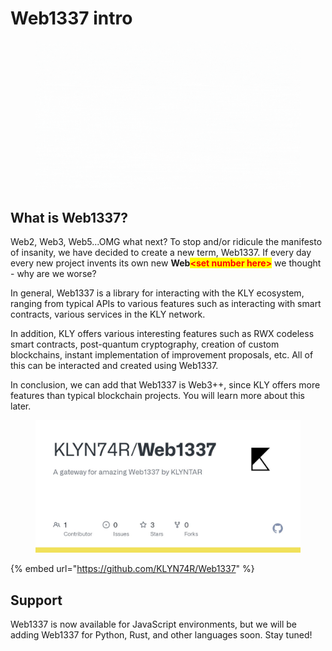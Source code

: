 # Web1337 intro

<figure><img src="../.gitbook/assets/Web1337.gif" alt=""><figcaption></figcaption></figure>

## What is Web1337?

Web2, Web3, Web5...OMG what next? To stop and/or ridicule the manifesto of insanity, we have decided to create a new term, Web1337. If every day every new project invents its own new **Web**<mark style="color:red;">**\<set number here>**</mark> we thought - why are we worse?

In general, Web1337 is a library for interacting with the KLY ecosystem, ranging from typical APIs to various features such as interacting with smart contracts, various services in the KLY network.

In addition, KLY offers various interesting features such as RWX codeless smart contracts, post-quantum cryptography, creation of custom blockchains, instant implementation of improvement proposals, etc. All of this can be interacted and created using Web1337.

In conclusion, we can add that Web1337 is Web3++, since KLY offers more features than typical blockchain projects. You will learn more about this later.

<figure><img src="../.gitbook/assets/image (1) (1).png" alt=""><figcaption></figcaption></figure>

{% embed url="https://github.com/KLYN74R/Web1337" %}

## Support

Web1337 is now available for JavaScript environments, but we will be adding Web1337 for Python, Rust, and other languages soon. Stay tuned!

